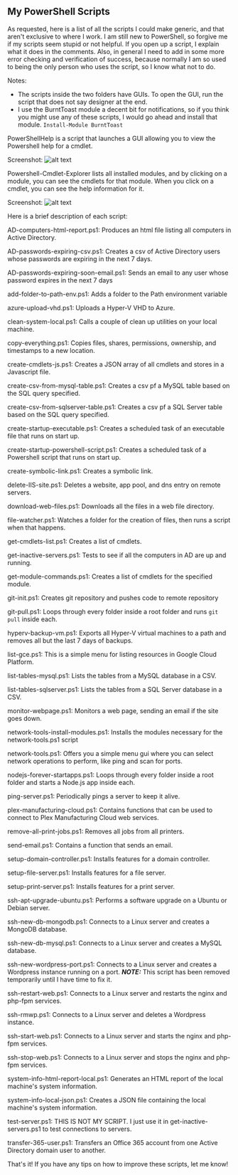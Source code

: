 ## My PowerShell Scripts
As requested, here is a list of all the scripts I could make generic, and that aren't exclusive to where I work.  I am still new to PowerShell, so forgive me if my scripts seem stupid or not helpful.  If you open up a script, I explain what it does in the comments.  Also, in general I need to add in some more error checking and verification of success, because normally I am so used to being the only person who uses the script, so I know what not to do.

Notes:
* The scripts inside the two folders have GUIs.  To open the GUI, run the script that does not say designer at the end.
* I use the BurntToast module a decent bit for notifications, so if you think you might use any of these scripts, I would go ahead and install that module. `Install-Module BurntToast`

PowerShellHelp is a script that launches a GUI allowing you to view the Powershell help for a cmdlet.

Screenshot:
![alt text](https://www.jesserussell.net/wp-content/uploads/2017/11/powershellhelp1.png)

Powershell-Cmdlet-Explorer lists all installed modules, and by clicking on a module, you can see the cmdlets for that module. When you click on a cmdlet, you can see the help information for it.

Screenshot:
![alt text](https://www.jesserussell.net/wp-content/uploads/2018/01/powershell-cmdlet-explorer2.png)

Here is a brief description of each script:

AD-computers-html-report.ps1: Produces an html file listing all computers in Active Directory.

AD-passwords-expiring-csv.ps1: Creates a csv of Active Directory users whose passwords are expiring in the next 7 days.

AD-passwords-expiring-soon-email.ps1: Sends an email to any user whose password expires in the next 7 days

add-folder-to-path-env.ps1: Adds a folder to the Path environment variable

azure-upload-vhd.ps1: Uploads a Hyper-V VHD to Azure.

clean-system-local.ps1: Calls a couple of clean up utilities on your local machine.

copy-everything.ps1: Copies files, shares, permissions, ownership, and timestamps to a new location.

create-cmdlets-js.ps1: Creates a JSON array of all cmdlets and stores in a Javascript file.

create-csv-from-mysql-table.ps1: Creates a csv pf a MySQL table based on the SQL query specified.

create-csv-from-sqlserver-table.ps1: Creates a csv pf a SQL Server table based on the SQL query specified.

create-startup-executable.ps1: Creates a scheduled task of an executable file that runs on start up.

create-startup-powershell-script.ps1: Creates a scheduled task of a Powershell script that runs on start up.

create-symbolic-link.ps1: Creates a symbolic link.

delete-IIS-site.ps1: Deletes a website, app pool, and dns entry on remote servers.

download-web-files.ps1: Downloads all the files in a web file directory.

file-watcher.ps1: Watches a folder for the creation of files, then runs a script when that happens.

get-cmdlets-list.ps1: Creates a list of cmdlets.

get-inactive-servers.ps1: Tests to see if all the computers in AD are up and running.

get-module-commands.ps1: Creates a list of cmdlets for the specified module.

git-init.ps1: Creates git repository and pushes code to remote repository

git-pull.ps1: Loops through every folder inside a root folder and runs `git pull` inside each.

hyperv-backup-vm.ps1: Exports all Hyper-V virtual machines to a path and removes all but the last 7 days of backups.

list-gce.ps1: This is a simple menu for listing resources in Google Cloud Platform.

list-tables-mysql.ps1: Lists the tables from a MySQL database in a CSV.

list-tables-sqlserver.ps1: Lists the tables from a SQL Server database in a CSV.

monitor-webpage.ps1: Monitors a web page, sending an email if the site goes down.

network-tools-install-modules.ps1: Installs the modules necessary for the network-tools.ps1 script

network-tools.ps1: Offers you a simple menu gui where you can select network operations to perform, like ping and scan for ports.

nodejs-forever-startapps.ps1: Loops through every folder inside a root folder and starts a Node.js app inside each.

ping-server.ps1: Periodically pings a server to keep it alive.

plex-manufacturing-cloud.ps1: Contains functions that can be used to connect to Plex Manufacturing Cloud web services.

remove-all-print-jobs.ps1: Removes all jobs from all printers.

send-email.ps1: Contains a function that sends an email.

setup-domain-controller.ps1: Installs features for a domain controller.

setup-file-server.ps1: Installs features for a file server.

setup-print-server.ps1: Installs features for a print server.

ssh-apt-upgrade-ubuntu.ps1: Performs a software upgrade on a Ubuntu or Debian server.

ssh-new-db-mongodb.ps1: Connects to a Linux server and creates a MongoDB database.

ssh-new-db-mysql.ps1: Connects to a Linux server and creates a MySQL database.

ssh-new-wordpress-port.ps1: Connects to a Linux server and creates a Wordpress instance running on a port.  ***NOTE:*** This script has been removed temporarily until I have time to fix it.

ssh-restart-web.ps1: Connects to a Linux server and restarts the nginx and php-fpm services.

ssh-rmwp.ps1: Connects to a Linux server and deletes a Wordpress instance.

ssh-start-web.ps1: Connects to a Linux server and starts the nginx and php-fpm services.

ssh-stop-web.ps1: Connects to a Linux server and stops the nginx and php-fpm services.

system-info-html-report-local.ps1: Generates an HTML report of the local machine's system information.

system-info-local-json.ps1: Creates a JSON file containing the local machine's system information.

test-server.ps1: THIS IS NOT MY SCRIPT. I just use it in get-inactive-servers.ps1 to test connections to servers.

transfer-365-user.ps1: Transfers an Office 365 account from one Active Directory domain user to another.

That's it!  If you have any tips on how to improve these scripts, let me know!
